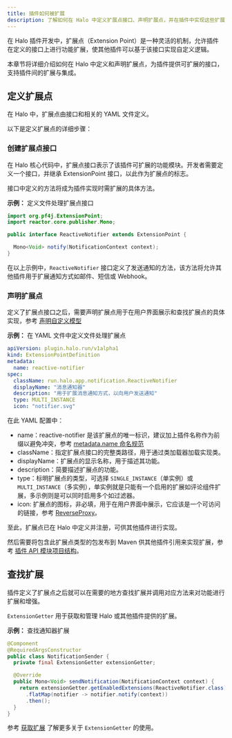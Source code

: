 ```yaml
---
title: 插件如何被扩展
description: 了解如何在 Halo 中定义扩展点接口、声明扩展点，并在插件中实现这些扩展点。
---
```

在 Halo 插件开发中，扩展点（Extension Point）是一种灵活的机制，允许插件在定义的接口上进行功能扩展，使其他插件可以基于该接口实现自定义逻辑。

本章节将详细介绍如何在 Halo 中定义和声明扩展点，为插件提供可扩展的接口，支持插件间的扩展与集成。

## 定义扩展点

在 Halo 中，扩展点由接口和相关的 YAML 文件定义。

以下是定义扩展点的详细步骤：

### 创建扩展点接口

在 Halo 核心代码中，扩展点接口表示了该插件可扩展的功能模块。开发者需要定义一个接口，并继承 ExtensionPoint 接口，以此作为扩展点的标志。

接口中定义的方法将成为插件实现时需扩展的具体方法。

**示例：** 定义文件处理扩展点接口

```java
import org.pf4j.ExtensionPoint;
import reactor.core.publisher.Mono;

public interface ReactiveNotifier extends ExtensionPoint {

  Mono<Void> notify(NotificationContext context);
}
```

在以上示例中，`ReactiveNotifier` 接口定义了发送通知的方法，该方法将允许其他插件用于扩展通知方式如邮件、短信或 Webhook。

### 声明扩展点

定义了扩展点接口之后，需要声明扩展点用于在用户界面展示和查找扩展点的具体实现，参考 [声明自定义模型](../api-reference/server/extension.md#declare-extension-object)

**示例：** 在 YAML 文件中定义文件处理扩展点

```yaml
apiVersion: plugin.halo.run/v1alpha1
kind: ExtensionPointDefinition
metadata:
  name: reactive-notifier
spec:
  className: run.halo.app.notification.ReactiveNotifier
  displayName: "消息通知器"
  description: "用于扩展消息通知方式，以向用户发送通知"
  type: MULTI_INSTANCE
  icon: "notifier.svg"
```

在此 YAML 配置中：

- name：reactive-notifier 是该扩展点的唯一标识，建议加上插件名称作为前缀以避免冲突，参考 [metadata.name 命名规范](../api-reference/server/extension.md#naming-spec-for-metadata-name)
- className：指定扩展点接口的完整类路径，用于通过类加载器加载实现类。
- displayName：扩展点的显示名称，用于描述其功能。
- description：简要描述扩展点的功能。
- type：标明扩展点的类型，可选择 `SINGLE_INSTANCE`（单实例）或 `MULTI_INSTANCE`（多实例），单实例就是只能有一个启用的扩展如评论组件扩展，多示例则是可以同时启用多个如过滤器。
- icon: 扩展点的图标，非必填，用于在用户界面中展示，它应该是一个可访问的链接，参考 [ReverseProxy](../api-reference/server/reverseproxy.md)。

至此，扩展点已在 Halo 中定义并注册，可供其他插件进行实现。

然后需要将包含此扩展点类型的包发布到 Maven 供其他插件引用来实现扩展，参考 [插件 API 模块项目结构](dependency.md#提供依赖的插件项目结构)。

## 查找扩展

插件定义了扩展点之后就可以在需要的地方查找扩展并调用对应方法来对功能进行扩展和增强。

`ExtensionGetter` 用于获取和管理 Halo 或其他插件提供的扩展。

**示例：** 查找通知器扩展

```java
@Component
@RequiredArgsConstructor
public class NotificationSender {
  private final ExtensionGetter extensionGetter;

  @Override
  public Mono<Void> sendNotification(NotificationContext context) {
    return extensionGetter.getEnabledExtensions(ReactiveNotifier.class)
      .flatMap(notifier -> notifier.notify(context))
      .then();
  }
}
```

参考 [获取扩展](../api-reference/server/extension-getter.md) 了解更多关于 `ExtensionGetter` 的使用。
